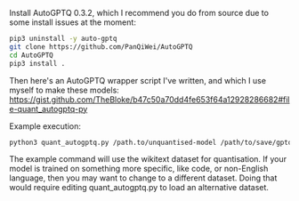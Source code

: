 Install AutoGPTQ 0.3.2, which I recommend you do from source due to some install issues at the moment:

```bash
pip3 uninstall -y auto-gptq
git clone https://github.com/PanQiWei/AutoGPTQ
cd AutoGPTQ
pip3 install .
```

Then here's an AutoGPTQ wrapper script I've written, and which I use myself to make these models: https://gist.github.com/TheBloke/b47c50a70dd4fe653f64a12928286682#file-quant_autogptq-py

Example execution:

```bash
python3 quant_autogptq.py /path.to/unquantised-model /path/to/save/gptq wikitext --bits 4 --group_size 128 --desc_act 0 --damp 0.1 --dtype float16 --seqlen 4096 --num_samples 128 --use_fast
```

The example command will use the wikitext dataset for quantisation. If your model is trained on something more specific, like code, or non-English language, then you may want to change to a different dataset. Doing that would require editing quant_autogptq.py to load an alternative dataset.
